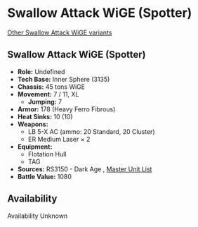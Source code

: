 # Swallow Attack WiGE (Spotter) 

[Other Swallow Attack WiGE variants](../swallow_attack_wige.md) 

## Swallow Attack WiGE (Spotter) 

- **Role:** Undefined 
- **Tech Base:** Inner Sphere (3135) 
- **Chassis:** 45 tons WiGE 
- **Movement:** 7 / 11, XL 
  - **Jumping:** 7 
- **Armor:** 178 (Heavy Ferro Fibrous) 
- **Heat Sinks:** 10 (10) 
- **Weapons:** 
  - LB 5-X AC (ammo: 20 Standard, 20 Cluster) 
  - ER Medium Laser × 2 
- **Equipment:** 
  - Flotation Hull 
  - TAG 
- **Sources:** RS3150 - Dark Age , [Master Unit List](http://masterunitlist.info/Unit/Details/8059) 
- **Battle Value:** 1080 

## Availability 

Availability Unknown 


